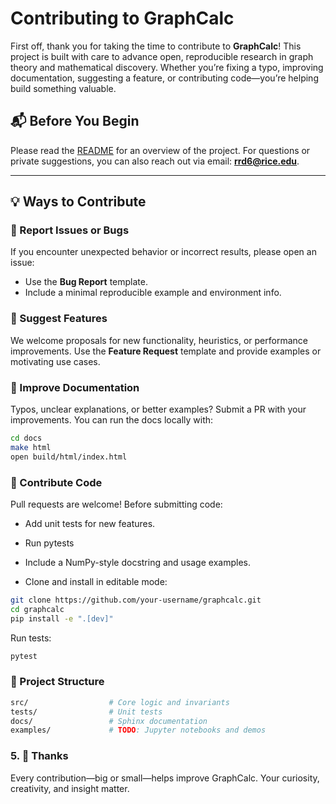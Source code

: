 # Contributing to GraphCalc

First off, thank you for taking the time to contribute to **GraphCalc**! This project is built with care to advance open, reproducible research in graph theory and mathematical discovery. Whether you’re fixing a typo, improving documentation, suggesting a feature, or contributing code—you’re helping build something valuable.

## 📬 Before You Begin

Please read the [README](./README.md) for an overview of the project. For questions or private suggestions, you can also reach out via email: **<rrd6@rice.edu>**.

---

## 💡 Ways to Contribute

### 🐞 Report Issues or Bugs

If you encounter unexpected behavior or incorrect results, please open an issue:

- Use the **Bug Report** template.
- Include a minimal reproducible example and environment info.

### 🚀 Suggest Features

We welcome proposals for new functionality, heuristics, or performance improvements. Use the **Feature Request** template and provide examples or motivating use cases.

### 🧪 Improve Documentation

Typos, unclear explanations, or better examples? Submit a PR with your improvements. You can run the docs locally with:

```bash
cd docs
make html
open build/html/index.html
```

### 🧩 Contribute Code

Pull requests are welcome! Before submitting code:

- Add unit tests for new features.

- Run pytests

- Include a NumPy-style docstring and usage examples.

- Clone and install in editable mode:

```bash
git clone https://github.com/your-username/graphcalc.git
cd graphcalc
pip install -e ".[dev]"
```

Run tests:

```bash
pytest
```

### 📁 Project Structure

```bash
src/                  # Core logic and invariants
tests/                # Unit tests
docs/                 # Sphinx documentation
examples/             # TODO: Jupyter notebooks and demos
```

### 5. 🙏 Thanks

Every contribution—big or small—helps improve GraphCalc. Your curiosity, creativity, and insight matter.
